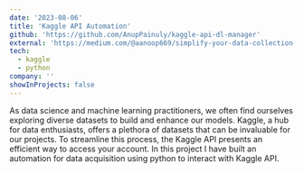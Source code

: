 ```yaml
---
date: '2023-08-06'
title: 'Kaggle API Automation'
github: 'https://github.com/AnupPainuly/kaggle-api-dl-manager'
external: 'https://medium.com/@aanoop669/simplify-your-data-collection-the-power-of-kaggle-api-automation-878014721f1c'
tech:
  - kaggle
  - python
company: ''
showInProjects: false
---
```


As data science and machine learning practitioners, we often find ourselves exploring diverse datasets to build and enhance our models. Kaggle, a hub for data enthusiasts, offers a plethora of datasets that can be invaluable for our projects. To streamline this process, the Kaggle API presents an efficient way to access your account. In this project I have built an automation for data acquisition using python to interact with Kaggle API.
